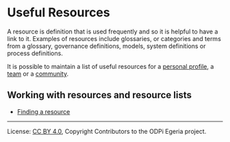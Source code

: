 <!-- SPDX-License-Identifier: CC-BY-4.0 -->
<!-- Copyright Contributors to the ODPi Egeria project. -->

# Useful Resources

A resource is definition that is used frequently and so it is helpful to have a link to it.
Examples of resources include glossaries, or categories and terms from a glossary,
governance definitions, models, system definitions or process definitions.

It is possible to maintain a list of useful resources for a
[personal profile](personal-profile.md), 
a [team](../../../docs/concepts/organizations/team.md) or a [community](community.md).


## Working with resources and resource lists

* [Finding a resource](../scenarios/finding-a-resource.md)

----
License: [CC BY 4.0](https://creativecommons.org/licenses/by/4.0/),
Copyright Contributors to the ODPi Egeria project.